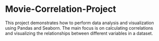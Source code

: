 # Movie-Correlation-Project
This project demonstrates how to perform data analysis and visualization using Pandas and Seaborn. The main focus is on calculating correlations and visualizing the relationships between different variables in a dataset.
